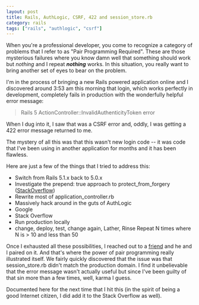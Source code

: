 ```yaml
---
layout: post
title: Rails, AuthLogic, CSRF, 422 and session_store.rb
category: rails
tags: ["rails", "authlogic", "csrf"]
---
```

When you're a professional developer, you come to recognize a category of problems that I refer to as "Pair Programming Required".  These are those mysterious failures where you know damn well that something should work but *nothing* and I repeat ***nothing*** works.  In this situation, you really want to bring another set of eyes to bear on the problem.

I'm in the process of bringing a new Rails powered application online and I discovered around 3:53 am this morning that login, which works perfectly in development, completely fails in production with the wonderfully helpful error message:

> Rails 5 ActionController::InvalidAuthenticityToken error

When I dug into it, I saw that was a CSRF error and, oddly, I was getting a 422 error message returned to me.  

The mystery of all this was that this wasn't new login code -- it was code that I've been using in another application for months and it has been flawless.

Here are just a few of the things that I tried to address this:

* Switch from Rails 5.1.x back to 5.0.x
* Investigate the prepend: true approach to protect_from_forgery ([StackOverflow](http://www.stackoverflow.com/questions/38331496))
* Rewrite most of application_controller.rb
* Massively hack around in the guts of AuthLogic
* Google
* Stack Overflow
* Run production locally
* change, deploy, test, change again, Lather, Rinse Repeat N times where N is > 10 and less than 50

Once I exhausted all these possibilities, I reached out to a [friend](http://www.nickjanetakis.com/) and he and I paired on it.  And that's where the power of pair programming really illustrated itself.  We fairly quickly discovered that the issue was that session_store.rb didn't match the production domain.  I find it unbelievable that the error message wasn't actually useful but since I've been guilty of that sin more than a few times, well, karma I guess.  

Documented here for the next time that I hit this (in the spirit of being a good Internet citizen, I did add it to the Stack Overflow as well).
